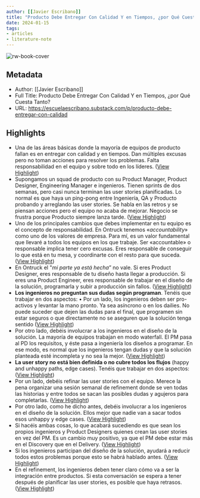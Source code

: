```yaml
---
author: [[Javier Escribano]]
title: "Producto Debe Entregar Con Calidad Y en Tiempos, ¿por Qué Cuesta Tanto?"
date: 2024-01-15
tags: 
- articles
- literature-note
---
```

![rw-book-cover](https://images.unsplash.com/photo-1511376777868-611b54f68947?ixlib=rb-4.0.3&ixid=MnwxMjA3fDB8MHxwaG90by1wYWdlfHx8fGVufDB8fHx8&auto=format&fit=crop&w=1000&q=80)

## Metadata
- Author: [[Javier Escribano]]
- Full Title: Producto Debe Entregar Con Calidad Y en Tiempos, ¿por Qué Cuesta Tanto?
- URL: https://escuelaescribano.substack.com/p/producto-debe-entregar-con-calidad

## Highlights
- Una de las áreas básicas donde la mayoría de equipos de producto fallan es en entregar con calidad y en tiempos. Dan múltiples excusas pero no toman acciones para resolver los problemas. Falta responsabilidad en el equipo y sobre todo en los líderes. ([View Highlight](https://read.readwise.io/read/01hm4tfp1dgbv534q0n1zbcfeq))
- Supongamos un squad de producto con su Product Manager, Product Designer, Engineering Manager e ingenieros. Tienen sprints de dos semanas, pero casi nunca terminan las user stories planificadas. Lo normal es que haya un ping-pong entre Ingeniería, QA y Producto probando y arreglando las user stories. Se habla en las retros y se piensan acciones pero el equipo no acaba de mejorar. Negocio se frustra porque Producto siempre lanza tarde. ([View Highlight](https://read.readwise.io/read/01hm4tg6h2dg7rtjvpyt590g67))
- Uno de los principales cambios que debes implementar en tu equipo es el concepto de responsabilidad. En Ontruck tenemos «*accountability*» como uno de los valores de empresa. Para mí, es un valor fundamental que llevaré a todos los equipos en los que trabaje. Ser «accountable» o responsable implica tener cero excusas. Eres responsable de conseguir lo que está en tu mesa, y coordinarte con el resto para que suceda. ([View Highlight](https://read.readwise.io/read/01hm4tgey31zkhpnhghpdmfcby))
- En Ontruck el "*mi parte ya está hecha*” no vale. Si eres Product Designer, eres responsable de tu diseño hasta llegar a producción. Si eres una Product Engineer, eres responsable de trabajar en el diseño de la solución, programarla y subir a producción sin fallos. ([View Highlight](https://read.readwise.io/read/01hm4tgxqffm6p473s69xfgnjn))
- **Los ingenieros no preguntan sus dudas según programan**. Tenéis que trabajar en dos aspectos:
  • Por un lado, los ingenieros deben ser pro-activos y levantar la mano pronto. Ya sea asíncrono o en los dailies. No puede suceder que dejen las dudas para el final, que programen sin estar seguros o que directamente no se aseguren que la solución tenga sentido ([View Highlight](https://read.readwise.io/read/01hm4th8k4x5ssd7gpkejjkff2))
- Por otro lado, debéis involucrar a los ingenieros en el diseño de la solución. La mayoría de equipos trabajan en modo waterfall. El PM pasa al PD los requisitos, y éste pasa a ingeniería los diseños a programar. En ese modo, es normal que los ingenieros tengan dudas y que la solución planteada esté incompleta y no sea la mejor. ([View Highlight](https://read.readwise.io/read/01hm4thefbv74zsr4fm919wmxv))
- **La user story no está bien definida o no cubre todos los flujos** (happy and unhappy paths, edge cases). Tenéis que trabajar en dos aspectos: ([View Highlight](https://read.readwise.io/read/01hm4thr7hn6849kgnvysse2tn))
- Por un lado, debéis refinar las user stories con el equipo. Merece la pena organizar una sesión semanal de refinement donde se ven todas las historias y entre todos se sacan las posibles dudas y agujeros para completarlas. ([View Highlight](https://read.readwise.io/read/01hm4thtft8gnq1jahmrwfkbkn))
- Por otro lado, como he dicho antes, debéis involucrar a los ingenieros en el diseño de la solución. Ellos mejor que nadie van a sacar todos esos unhappy y edge cases. ([View Highlight](https://read.readwise.io/read/01hm4thx8vccncjj4h22m7h5nm))
- Si hacéis ambas cosas, lo que acabará sucediendo es que sean los propios ingenieros y Product Designers quienes crean las user stories en vez del PM. Es un cambio muy positivo, ya que el PM debe estar más en el Discovery que en el Delivery. ([View Highlight](https://read.readwise.io/read/01hm4tj0f21bfmpan7hh0zn7yv))
- Si los ingenieros participan del diseño de la solución, ayudará a reducir todos estos problemas porque esto se habrá hablado antes. ([View Highlight](https://read.readwise.io/read/01hm4tj70236twkjawpwtx4rnn))
- En el refinement, los ingenieros deben tener claro cómo va a ser la integración entre productos. Si esta conversación se espera a tener después de planificar las user stories, es posible que haya retrasos. ([View Highlight](https://read.readwise.io/read/01hm4tj9jmz936cqkycwnfattc))
